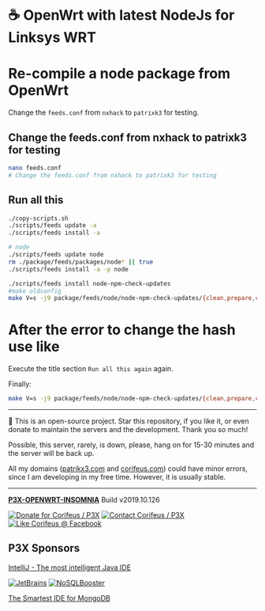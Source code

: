 [//]: #@corifeus-header

# ☕ OpenWrt with latest NodeJs for Linksys WRT

                        
[//]: #@corifeus-header:end
# Re-compile a node package from OpenWrt

Change the ```feeds.conf``` from ```nxhack``` to ```patrixk3``` for testing.

## Change the feeds.conf from nxhack to patrixk3 for testing

```bash
nano feeds.conf
# Change the feeds.conf from nxhack to patrixk3 for testing
```

## Run all this

```bash
./copy-scripts.sh
./scripts/feeds update -a
./scripts/feeds install -a

# node
./scripts/feeds update node
rm ./package/feeds/packages/node* || true
./scripts/feeds install -a -p node

./scripts/feeds install node-npm-check-updates
#make oldconfig
make V=s -j9 package/feeds/node/node-npm-check-updates/{clean,prepare,compile}

```

# After the error to change the hash use like

Execute the title section ```Run all this again``` again.
  
Finally:

```bash
make V=s -j9 package/feeds/node/node-npm-check-updates/{clean,prepare,compile}
```
[//]: #@corifeus-footer

---

🙏 This is an open-source project. Star this repository, if you like it, or even donate to maintain the servers and the development. Thank you so much!

Possible, this server, rarely, is down, please, hang on for 15-30 minutes and the server will be back up.

All my domains ([patrikx3.com](https://patrikx3.com) and [corifeus.com](https://corifeus.com)) could have minor errors, since I am developing in my free time. However, it is usually stable.
  
---
  
[**P3X-OPENWRT-INSOMNIA**](https://pages.corifeus.com/openwrt-insomnia) Build v2019.10.126 

[![Donate for Corifeus / P3X](https://img.shields.io/badge/Donate-Corifeus-003087.svg)](https://www.paypal.com/cgi-bin/webscr?cmd=_s-xclick&hosted_button_id=QZVM4V6HVZJW6)  [![Contact Corifeus / P3X](https://img.shields.io/badge/Contact-P3X-ff9900.svg)](https://www.patrikx3.com/en/front/contact) [![Like Corifeus @ Facebook](https://img.shields.io/badge/LIKE-Corifeus-3b5998.svg)](https://www.facebook.com/corifeus.software) 


## P3X Sponsors

[IntelliJ - The most intelligent Java IDE](https://www.jetbrains.com/?from=patrikx3)
  
[![JetBrains](https://cdn.corifeus.com/assets/svg/jetbrains-logo.svg)](https://www.jetbrains.com/?from=patrikx3) [![NoSQLBooster](https://cdn.corifeus.com/assets/png/nosqlbooster-70x70.png)](https://www.nosqlbooster.com/)

[The Smartest IDE for MongoDB](https://www.nosqlbooster.com)
  
  
 

[//]: #@corifeus-footer:end